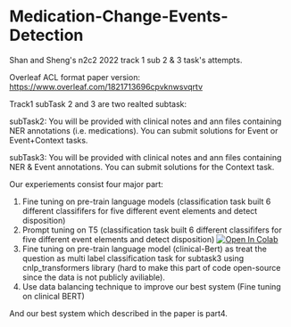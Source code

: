 # Medication-Change-Events-Detection
Shan and Sheng's n2c2 2022 track 1 sub 2 &amp; 3 task's attempts.

Overleaf ACL format paper version: https://www.overleaf.com/1821713696cpvknwsvqrtv

Track1 subTask 2 and 3 are two realted subtask:

subTask2:
You will be provided with clinical notes and ann files containing NER annotations (i.e. medications). You can submit solutions for Event or Event+Context tasks.

subTask3: 
You will be provided with clinical notes and ann files containing NER & Event annotations. You can submit solutions for the Context task.

Our experiements consist four major part:

1. Fine tuning on pre-train language models (classification task built 6 different classififers for five different event elements and detect disposition)
2. Prompt tuning on T5 (classification task built 6 different classififers for five different event elements and detect disposition) [![Open In Colab](https://colab.research.google.com/assets/colab-badge.svg)](https://colab.research.google.com/drive/1ugU_2uFNXhQUKQqaOAKNXTLAioCaoCDt?usp=sharing)
3. Fine tuning on pre-train language model (clinical-Bert) as treat the question as multi label classification task for subtask3 using cnlp_transformers library (hard to make this part of code open-source since the data is not publicly aviliable).
4. Use data balancing technique to improve our best system (Fine tuning on clinical BERT)

And our best system which described in the paper is part4.
